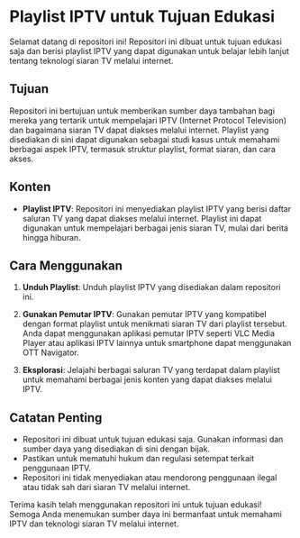 # Playlist IPTV untuk Tujuan Edukasi

Selamat datang di repositori ini! Repositori ini dibuat untuk tujuan edukasi saja dan berisi playlist IPTV yang dapat digunakan untuk belajar lebih lanjut tentang teknologi siaran TV melalui internet.

## Tujuan

Repositori ini bertujuan untuk memberikan sumber daya tambahan bagi mereka yang tertarik untuk mempelajari IPTV (Internet Protocol Television) dan bagaimana siaran TV dapat diakses melalui internet. Playlist yang disediakan di sini dapat digunakan sebagai studi kasus untuk memahami berbagai aspek IPTV, termasuk struktur playlist, format siaran, dan cara akses.

## Konten

- **Playlist IPTV**: Repositori ini menyediakan playlist IPTV yang berisi daftar saluran TV yang dapat diakses melalui internet. Playlist ini dapat digunakan untuk mempelajari berbagai jenis siaran TV, mulai dari berita hingga hiburan.

## Cara Menggunakan

1. **Unduh Playlist**: Unduh playlist IPTV yang disediakan dalam repositori ini.

2. **Gunakan Pemutar IPTV**: Gunakan pemutar IPTV yang kompatibel dengan format playlist untuk menikmati siaran TV dari playlist tersebut. Anda dapat menggunakan aplikasi pemutar IPTV seperti VLC Media Player atau aplikasi IPTV lainnya untuk smartphone dapat menggunakan OTT Navigator.

3. **Eksplorasi**: Jelajahi berbagai saluran TV yang terdapat dalam playlist untuk memahami berbagai jenis konten yang dapat diakses melalui IPTV.

## Catatan Penting

- Repositori ini dibuat untuk tujuan edukasi saja. Gunakan informasi dan sumber daya yang disediakan di sini dengan bijak.
- Pastikan untuk mematuhi hukum dan regulasi setempat terkait penggunaan IPTV.
- Repositori ini tidak menyediakan atau mendorong penggunaan ilegal atau tidak sah dari siaran TV melalui internet.

Terima kasih telah menggunakan repositori ini untuk tujuan edukasi! Semoga Anda menemukan sumber daya ini bermanfaat untuk memahami IPTV dan teknologi siaran TV melalui internet.
